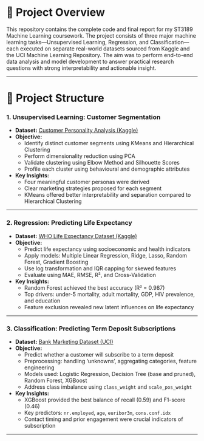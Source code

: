 # 📌 Project Overview

This repository contains the complete code and final report for my ST3189 Machine Learning coursework. The project consists of three major machine learning tasks—Unsupervised Learning, Regression, and Classification—each executed on separate real-world datasets sourced from Kaggle and the UCI Machine Learning Repository. The aim was to perform end-to-end data analysis and model development to answer practical research questions with strong interpretability and actionable insight.

---

# 🧠 Project Structure

### 1. Unsupervised Learning: Customer Segmentation  
- **Dataset:** [Customer Personality Analysis (Kaggle)](https://www.kaggle.com/datasets/imakash3011/customer-personality-analysis/data)  
- **Objective:**
  - Identify distinct customer segments using KMeans and Hierarchical Clustering  
  - Perform dimensionality reduction using PCA  
  - Validate clustering using Elbow Method and Silhouette Scores  
  - Profile each cluster using behavioural and demographic attributes  
- **Key Insights:**
  - Four meaningful customer personas were derived  
  - Clear marketing strategies proposed for each segment  
  - KMeans offered better interpretability and separation compared to Hierarchical Clustering

---

### 2. Regression: Predicting Life Expectancy  
- **Dataset:** [WHO Life Expectancy Dataset (Kaggle)](https://www.kaggle.com/datasets/lashagoch/life-expectancy-who-updated)  
- **Objective:**
  - Predict life expectancy using socioeconomic and health indicators  
  - Apply models: Multiple Linear Regression, Ridge, Lasso, Random Forest, Gradient Boosting  
  - Use log transformation and IQR capping for skewed features  
  - Evaluate using MAE, RMSE, R², and Cross-Validation  
- **Key Insights:**
  - Random Forest achieved the best accuracy (R² = 0.987)  
  - Top drivers: under-5 mortality, adult mortality, GDP, HIV prevalence, and education  
  - Feature exclusion revealed new latent influences on life expectancy

---

### 3. Classification: Predicting Term Deposit Subscriptions  
- **Dataset:** [Bank Marketing Dataset (UCI)](https://archive.ics.uci.edu/ml/datasets/bank+marketing)  
- **Objective:**
  - Predict whether a customer will subscribe to a term deposit  
  - Preprocessing: handling ‘unknowns’, aggregating categories, feature engineering  
  - Models used: Logistic Regression, Decision Tree (base and pruned), Random Forest, XGBoost  
  - Address class imbalance using `class_weight` and `scale_pos_weight`  
- **Key Insights:**
  - XGBoost provided the best balance of recall (0.59) and F1-score (0.46)  
  - Key predictors: `nr.employed`, `age`, `euribor3m`, `cons.conf.idx`  
  - Contact timing and prior engagement were crucial indicators of subscription

---
